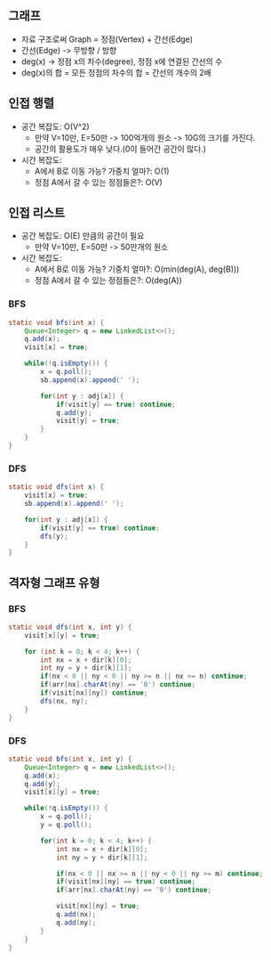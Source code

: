 ## 그래프

* 자료 구조로써 Graph = 정점(Vertex) + 간선(Edge)
* 간선(Edge) -> 무방향 / 방향
* deg(x) -> 정점 x의 차수(degree), 정점 x에 연결된 간선의 수
* deg(x)의 합 = 모든 정점의 차수의 합 = 간선의 개수의 2배

## 인접 행렬
* 공간 복잡도: O(V^2)
  * 만약 V=10만, E=50만 -> 100억개의 원소 -> 10G의 크기를 가진다.
  * 공간의 활용도가 매우 낮다.(0이 들어간 공간이 많다.)
* 시간 복잡도: 
  * A에서 B로 이동 가능? 가중치 얼마?: O(1)
  * 정점 A에서 갈 수 있는 정점들은?: O(V)

## 인접 리스트
* 공간 복잡도: O(E) 만큼의 공간이 필요
  * 만약 V=10만, E=50만 -> 50만개의 원소
* 시간 복잡도:
  * A에서 B로 이동 가능? 기중치 얼마?: O(min(deg(A), deg(B)))
  * 정점 A에서 갈 수 있는 정점들은?: O(deg(A))

### BFS
```java
static void bfs(int x) {
    Queue<Integer> q = new LinkedList<>();
    q.add(x);
    visit[x] = true;

    while(!q.isEmpty()) {
        x = q.poll();
        sb.append(x).append(' ');

        for(int y : adj[x]) {
            if(visit[y] == true) continue;
            q.add(y);
            visit[y] = true;
        }
    }
}
```

### DFS
```java
static void dfs(int x) {
    visit[x] = true;
    sb.append(x).append(' ');

    for(int y : adj[x]) {
        if(visit[y] == true) continue;
        dfs(y);
    }
}
```

## 격자형 그래프 유형
### BFS
```java
static void dfs(int x, int y) {
    visit[x][y] = true;

    for (int k = 0; k < 4; k++) {
        int nx = x + dir[k][0];
        int ny = y + dir[k][1];
        if(nx < 0 || ny < 0 || ny >= n || nx >= n) continue;
        if(arr[nx].charAt(ny) == '0') continue;
        if(visit[nx][ny]) continue;
        dfs(nx, ny);
    }
}
```

### DFS
```java
static void bfs(int x, int y) {
    Queue<Integer> q = new LinkedList<>();
    q.add(x);
    q.add(y);
    visit[x][y] = true;

    while(!q.isEmpty()) {
        x = q.poll();
        y = q.poll();

        for(int k = 0; k < 4; k++) {
            int nx = x + dir[k][0];
            int ny = y + dir[k][1];

            if(nx < 0 || nx >= n || ny < 0 || ny >= m) continue;
            if(visit[nx][ny] == true) continue;
            if(arr[nx].charAt(ny) == '0') continue;

            visit[nx][ny] = true;
            q.add(nx);
            q.add(ny);
        }
    }
}
```